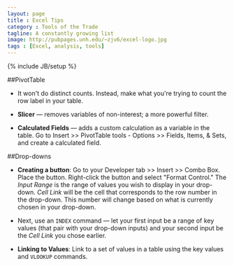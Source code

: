 ```yaml
---
layout: page
title : Excel Tips
category : Tools of the Trade
tagline: A constantly growing list
image: http://pubpages.unh.edu/~zjv6/excel-logo.jpg
tags : [Excel, analysis, tools]
---
```

{% include JB/setup %}

##PivotTable

-  It won't do distinct counts. Instead, make what you're trying to count the row label in your table.
  
- **Slicer** &#8212; removes variables of non-interest; a more powerful filter.
  
-  **Calculated Fields** &#8212; adds a custom calculation as a variable in the table. Go to Insert >> PivotTable tools - Options >> Fields, Items, &amp; Sets, and create a calculated field.

##Drop-downs

- **Creating a button**: Go to your Developer tab >> Insert >> Combo Box. Place the button. Right-click the button and select "Format Control." The *Input Range* is the range of values you wish to display in your drop-down. *Cell Link* will be the cell that corresponds to the row number in the drop-down. This number will change based on what is currently chosen in your drop-down. 
  
- Next, use an `INDEX` command &#8212; let your first input be a range of key values (that pair with your drop-down inputs) and your second input be the *Cell Link* you chose earlier.  
   
- **Linking to Values**: Link to a set of values in a table using the key values and `VLOOKUP` commands.
